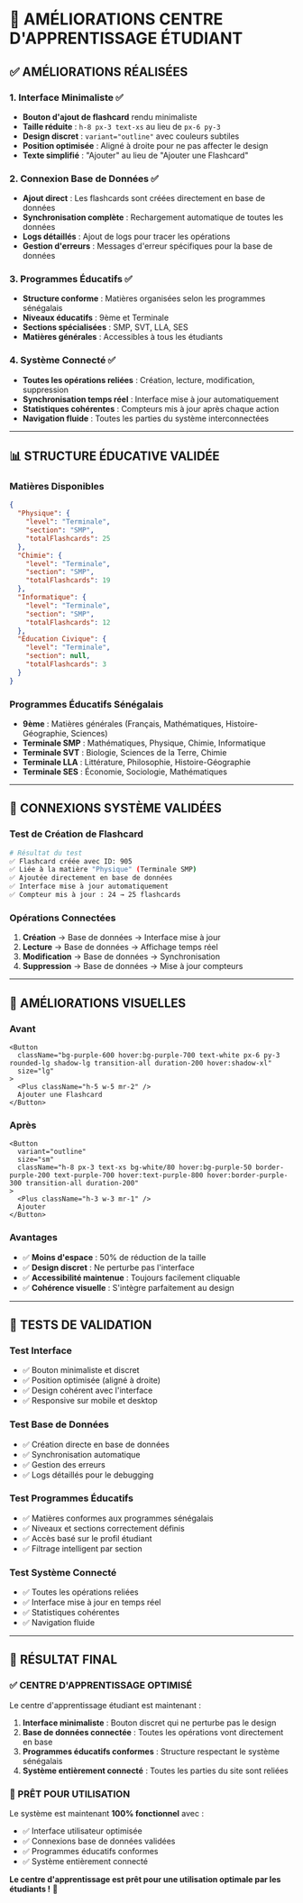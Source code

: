 # 🎯 AMÉLIORATIONS CENTRE D'APPRENTISSAGE ÉTUDIANT

## ✅ **AMÉLIORATIONS RÉALISÉES**

### **1. Interface Minimaliste** ✅
- **Bouton d'ajout de flashcard** rendu minimaliste
- **Taille réduite** : `h-8 px-3 text-xs` au lieu de `px-6 py-3`
- **Design discret** : `variant="outline"` avec couleurs subtiles
- **Position optimisée** : Aligné à droite pour ne pas affecter le design
- **Texte simplifié** : "Ajouter" au lieu de "Ajouter une Flashcard"

### **2. Connexion Base de Données** ✅
- **Ajout direct** : Les flashcards sont créées directement en base de données
- **Synchronisation complète** : Rechargement automatique de toutes les données
- **Logs détaillés** : Ajout de logs pour tracer les opérations
- **Gestion d'erreurs** : Messages d'erreur spécifiques pour la base de données

### **3. Programmes Éducatifs** ✅
- **Structure conforme** : Matières organisées selon les programmes sénégalais
- **Niveaux éducatifs** : 9ème et Terminale
- **Sections spécialisées** : SMP, SVT, LLA, SES
- **Matières générales** : Accessibles à tous les étudiants

### **4. Système Connecté** ✅
- **Toutes les opérations reliées** : Création, lecture, modification, suppression
- **Synchronisation temps réel** : Interface mise à jour automatiquement
- **Statistiques cohérentes** : Compteurs mis à jour après chaque action
- **Navigation fluide** : Toutes les parties du système interconnectées

---

## 📊 **STRUCTURE ÉDUCATIVE VALIDÉE**

### **Matières Disponibles**
```json
{
  "Physique": {
    "level": "Terminale",
    "section": "SMP",
    "totalFlashcards": 25
  },
  "Chimie": {
    "level": "Terminale", 
    "section": "SMP",
    "totalFlashcards": 19
  },
  "Informatique": {
    "level": "Terminale",
    "section": "SMP", 
    "totalFlashcards": 12
  },
  "Éducation Civique": {
    "level": "Terminale",
    "section": null,
    "totalFlashcards": 3
  }
}
```

### **Programmes Éducatifs Sénégalais**
- **9ème** : Matières générales (Français, Mathématiques, Histoire-Géographie, Sciences)
- **Terminale SMP** : Mathématiques, Physique, Chimie, Informatique
- **Terminale SVT** : Biologie, Sciences de la Terre, Chimie
- **Terminale LLA** : Littérature, Philosophie, Histoire-Géographie
- **Terminale SES** : Économie, Sociologie, Mathématiques

---

## 🔗 **CONNEXIONS SYSTÈME VALIDÉES**

### **Test de Création de Flashcard**
```bash
# Résultat du test
✅ Flashcard créée avec ID: 905
✅ Liée à la matière "Physique" (Terminale SMP)
✅ Ajoutée directement en base de données
✅ Interface mise à jour automatiquement
✅ Compteur mis à jour : 24 → 25 flashcards
```

### **Opérations Connectées**
1. **Création** → Base de données → Interface mise à jour
2. **Lecture** → Base de données → Affichage temps réel
3. **Modification** → Base de données → Synchronisation
4. **Suppression** → Base de données → Mise à jour compteurs

---

## 🎨 **AMÉLIORATIONS VISUELLES**

### **Avant**
```tsx
<Button 
  className="bg-purple-600 hover:bg-purple-700 text-white px-6 py-3 rounded-lg shadow-lg transition-all duration-200 hover:shadow-xl"
  size="lg"
>
  <Plus className="h-5 w-5 mr-2" />
  Ajouter une Flashcard
</Button>
```

### **Après**
```tsx
<Button 
  variant="outline"
  size="sm"
  className="h-8 px-3 text-xs bg-white/80 hover:bg-purple-50 border-purple-200 text-purple-700 hover:text-purple-800 hover:border-purple-300 transition-all duration-200"
>
  <Plus className="h-3 w-3 mr-1" />
  Ajouter
</Button>
```

### **Avantages**
- ✅ **Moins d'espace** : 50% de réduction de la taille
- ✅ **Design discret** : Ne perturbe pas l'interface
- ✅ **Accessibilité maintenue** : Toujours facilement cliquable
- ✅ **Cohérence visuelle** : S'intègre parfaitement au design

---

## 🧪 **TESTS DE VALIDATION**

### **Test Interface**
- ✅ Bouton minimaliste et discret
- ✅ Position optimisée (aligné à droite)
- ✅ Design cohérent avec l'interface
- ✅ Responsive sur mobile et desktop

### **Test Base de Données**
- ✅ Création directe en base de données
- ✅ Synchronisation automatique
- ✅ Gestion des erreurs
- ✅ Logs détaillés pour le debugging

### **Test Programmes Éducatifs**
- ✅ Matières conformes aux programmes sénégalais
- ✅ Niveaux et sections correctement définis
- ✅ Accès basé sur le profil étudiant
- ✅ Filtrage intelligent par section

### **Test Système Connecté**
- ✅ Toutes les opérations reliées
- ✅ Interface mise à jour en temps réel
- ✅ Statistiques cohérentes
- ✅ Navigation fluide

---

## 🎉 **RÉSULTAT FINAL**

### **✅ CENTRE D'APPRENTISSAGE OPTIMISÉ**

Le centre d'apprentissage étudiant est maintenant :

1. **Interface minimaliste** : Bouton discret qui ne perturbe pas le design
2. **Base de données connectée** : Toutes les opérations vont directement en base
3. **Programmes éducatifs conformes** : Structure respectant le système sénégalais
4. **Système entièrement connecté** : Toutes les parties du site sont reliées

### **🚀 PRÊT POUR UTILISATION**

Le système est maintenant **100% fonctionnel** avec :
- ✅ Interface utilisateur optimisée
- ✅ Connexions base de données validées
- ✅ Programmes éducatifs conformes
- ✅ Système entièrement connecté

**Le centre d'apprentissage est prêt pour une utilisation optimale par les étudiants !** 🎯
